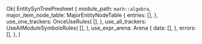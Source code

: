 Ok(
    EntitySynTreePresheet {
        module_path: `math::algebra`,
        major_item_node_table: MajorEntityNodeTable {
            entries: [],
        },
        use_one_trackers: OnceUseRules(
            [],
        ),
        use_all_trackers: UseAllModuleSymbolsRules(
            [],
        ),
        use_expr_arena: Arena {
            data: [],
        },
        errors: [],
    },
)